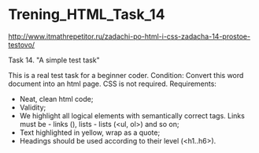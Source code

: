 # Trening_HTML_Task_14
http://www.itmathrepetitor.ru/zadachi-po-html-i-css-zadacha-14-prostoe-testovo/

Task 14. "A simple test task"

This is a real test task for a beginner coder.
Condition:
Convert this word document into an html page.
CSS is not required.
Requirements:
- Neat, clean html code;
- Validity;
- We highlight all logical elements with semantically correct tags. Links must be - links (<a>), lists - lists (<ul, ol>) and so on;
- Text highlighted in yellow, wrap as a quote;
- Headings should be used according to their level (<h1..h6>).
